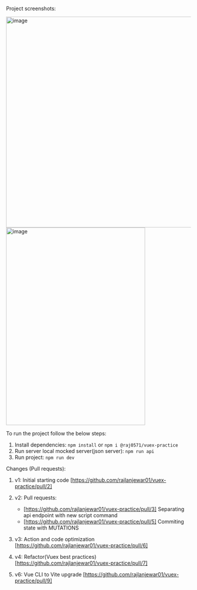 Project screenshots:

<img width="558" height="574" alt="image" src="https://github.com/user-attachments/assets/ebee6681-4a8a-43ea-97c5-60d97e6b9085" />
<img width="379" height="538" alt="image" src="https://github.com/user-attachments/assets/8cead3b8-6d74-4bce-b758-c2bdb4e2deb4" />

To run the project follow the below steps: 
1) Install dependencies: `npm install` or `npm i @raj0571/vuex-practice`
2) Run server local mocked server(json server): `npm run api`
3) Run project: `npm run dev`

Changes (Pull requests):

1) v1: Initial starting code [https://github.com/rajlanjewar01/vuex-practice/pull/2]
2) v2: Pull requests:
   - [https://github.com/rajlanjewar01/vuex-practice/pull/3] Separating api endpoint with new script command
   - [https://github.com/rajlanjewar01/vuex-practice/pull/5] Commiting state with MUTATIONS

3) v3: Action and code optimization [https://github.com/rajlanjewar01/vuex-practice/pull/6]
4) v4: Refactor(Vuex best practices) [https://github.com/rajlanjewar01/vuex-practice/pull/7]
5) v6: Vue CLI to Vite upgrade [https://github.com/rajlanjewar01/vuex-practice/pull/9]
